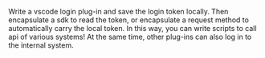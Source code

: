 Write a vscode login plug-in and save the login token locally. Then encapsulate a sdk to read the token, or encapsulate a request method to automatically carry the local token. In this way, you can write scripts to call api of various systems! At the same time, other plug-ins can also log in to the internal system.